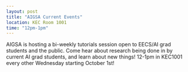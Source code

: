 ```yaml
---
layout: post
title: "AIGSA Current Events"
location: KEC Room 1001
time: "12pm-1pm"
---
```


AIGSA is hosting a bi-weekly tutorials session open to EECS/AI grad students and the public. Come hear about research being done in by current AI grad students, and learn about new things! 12-1pm in KEC1001 every other Wednesday starting October 1st! 